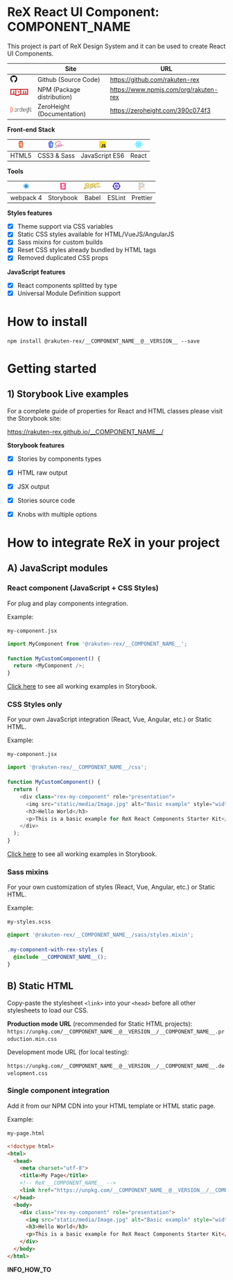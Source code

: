 # ReX React UI Component: __COMPONENT_NAME__

This project is part of ReX Design System and it can be used to create React UI Components.   

|| Site  | URL |
|-------------| ------------- | ------------- |
|<img src="webpack-scripts/markdown/logos/github-icon.svg" height="16" />| Github (Source Code) | https://github.com/rakuten-rex |
|<img src="webpack-scripts/markdown/logos/npm.svg" height="16" />| NPM (Package distribution)  | https://www.npmjs.com/org/rakuten-rex  |
|<img src="webpack-scripts/markdown/logos/zh_logo.svg" height="16" />| ZeroHeight (Documentation)  | https://zeroheight.com/390c074f3 |

**Front-end Stack**  

|<img src="webpack-scripts/markdown/logos/html-5.svg" height="16" />| <img src="webpack-scripts/markdown/logos/css-3.svg" height="16" /> <img src="webpack-scripts/markdown/logos/sass.svg" height="16" />  | <img src="webpack-scripts/markdown/logos/javascript.svg" height="16" /> | <img src="webpack-scripts/markdown/logos/react.svg" height="16" /> |
|:---:|:---: | :---: | :---: |
| HTML5 |CSS3 & Sass | JavaScript ES6 | React |

**Tools**   

|<img src="webpack-scripts/markdown/logos/webpack.svg" height="16" />| <img src="webpack-scripts/markdown/logos/storybook-icon.svg" height="16" /> | <img src="webpack-scripts/markdown/logos/babel.svg" height="16" /> | <img src="webpack-scripts/markdown/logos/eslint.svg" height="16" /> | <img src="webpack-scripts/markdown/logos/prettier.svg" height="16" /> |
|:---:|:---: | :---: | :---: | :---: |
| webpack 4 | Storybook | Babel | ESLint | Prettier |


**Styles features**
- [x] Theme support via CSS variables
- [x] Static CSS styles available for HTML/VueJS/AngularJS
- [x] Sass mixins for custom builds
- [x] Reset CSS styles already bundled by HTML tags
- [x] Removed duplicated CSS props 

**JavaScript features**
- [x] React components splitted by type
- [x] Universal Module Definition support

# How to install

```
npm install @rakuten-rex/__COMPONENT_NAME__@__VERSION__ --save
```

# Getting started

## 1) Storybook Live examples

For a complete guide of properties for React and HTML classes please visit the Storybook site:  

https://rakuten-rex.github.io/__COMPONENT_NAME__/

**Storybook features**
- [x] Stories by components types
- [x] HTML raw output
- [x] JSX output
- [x] Stories source code
- [x] Knobs with multiple options


# How to integrate ReX in your project
## A) JavaScript modules

### React component (JavaScript + CSS Styles)

For plug and play components integration.   

Example: 

`my-component.jsx`

```js
import MyComponent from '@rakuten-rex/__COMPONENT_NAME__';

function MyCustomComponent() {
  return <MyComponent />;
}
```

[Click here](https://rakuten-rex.github.io/__COMPONENT_NAME__/) to see all working examples in Storybook.


### CSS Styles only

For your own JavaScript integration (React, Vue, Angular, etc.) or Static HTML.

Example: 

`my-component.jsx`

```js
import '@rakuten-rex/__COMPONENT_NAME__/css';

function MyCustomComponent() {
  return (
    <div class="rex-my-component" role="presentation">
      <img src="static/media/Image.jpg" alt="Basic example" style="width:100%" />
      <h3>Hello World</h3>
      <p>This is a basic example for ReX React Components Starter Kit</p>
    </div>
  );
}
```

[Click here](https://rakuten-rex.github.io/__COMPONENT_NAME__/) to see all working examples in Storybook.


### Sass mixins

For your own customization of styles (React, Vue, Angular, etc.) or Static HTML.

Example: 

`my-styles.scss`

```scss
@import '@rakuten-rex/__COMPONENT_NAME__/sass/styles.mixin';

.my-component-with-rex-styles {
  @include __COMPONENT_NAME__();
}
```


## B) Static HTML

Copy-paste the stylesheet `<link>` into your `<head>` before all other stylesheets to load our CSS.

**Production mode URL** (recommended for Static HTML projects):  
`https://unpkg.com/__COMPONENT_NAME__@__VERSION__/__COMPONENT_NAME__.production.min.css`


Development mode URL (for local testing):  

`https://unpkg.com/__COMPONENT_NAME__@__VERSION__/__COMPONENT_NAME__.development.css`


### Single component integration
Add it from our NPM CDN into your HTML template or HTML static page.

Example: 

`my-page.html`

```html
<!doctype html>
<html>
  <head>
    <meta charset="utf-8">
    <title>My Page</title>
    <!-- ReX __COMPONENT_NAME__ -->
    <link href="https://unpkg.com/__COMPONENT_NAME__@__VERSION__/__COMPONENT_NAME__.production.min.css" rel="stylesheet">
  </head>
  <body>
    <div class="rex-my-component" role="presentation">
      <img src="static/media/Image.jpg" alt="Basic example" style="width:100%" />
      <h3>Hello World</h3>
      <p>This is a basic example for ReX React Components Starter Kit</p>
    </div>
  </body>
</html>
```

__INFO_HOW_TO__